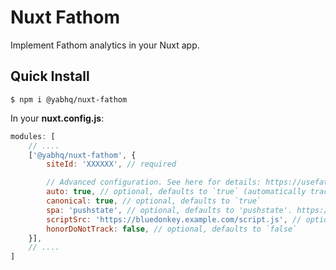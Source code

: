 
# Nuxt Fathom

Implement Fathom analytics in your Nuxt app.

## Quick Install

```
$ npm i @yabhq/nuxt-fathom
```
In your **nuxt.config.js**:
```JavaScript
modules: [
    // ....
    ['@yabhq/nuxt-fathom', {
        siteId: 'XXXXXX', // required

        // Advanced configuration. See here for details: https://usefathom.com/support/tracking-advanced
        auto: true, // optional, defaults to `true` (automatically track page views)
        canonical: true, // optional, defaults to `true`
        spa: 'pushstate', // optional, defaults to 'pushstate'. https://usefathom.com/support/tracking
        scriptSrc: 'https://bluedonkey.example.com/script.js', // optional, defaults to 'https://cdn.usefathom.com/tracker.js'. https://usefathom.com/support/custom-domains
        honorDoNotTrack: false, // optional, defaults to `false`
    }],
    // ....
]
```
